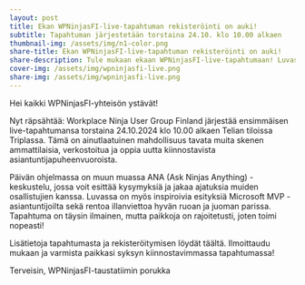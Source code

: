 ```yaml
---
layout: post
title: Ekan WPNinjasFI-live-tapahtuman rekisteröinti on auki!
subtitle: Tapahtuman järjestetään torstaina 24.10. klo 10.00 alkaen
thumbnail-img: /assets/img/n1-color.png
share-title: Ekan WPNinjasFI-live-tapahtuman rekisteröinti on auki!
share-description: Tule mukaan ekaan WPNinjasFI-live-tapahtumaan! Luvassa asiapitoisia puheenvuoroja, sapuskaa ja verkostoitumista rennoissa merkeissä.
cover-img: /assets/img/wpninjasfi-live.png
share-img: /assets/img/wpninjasfi-live.png
--- 
```

Hei kaikki WPNinjasFI-yhteisön ystävät!

Nyt räpsähtää: Workplace Ninja User Group Finland järjestää ensimmäisen live-tapahtumansa torstaina 24.10.2024 klo 10.00 alkaen Telian tiloissa Triplassa. Tämä on ainutlaatuinen mahdollisuus tavata muita skenen ammattilaisia, verkostoitua ja oppia uutta kiinnostavista asiantuntijapuheenvuoroista.

Päivän ohjelmassa on muun muassa ANA (Ask Ninjas Anything) -keskustelu, jossa voit esittää kysymyksiä ja jakaa ajatuksia muiden osallistujien kanssa. Luvassa on myös inspiroivia esityksiä Microsoft MVP -asiantuntijoilta sekä rentoa illanviettoa hyvän ruoan ja juoman parissa. Tapahtuma on täysin ilmainen, mutta paikkoja on rajoitetusti, joten toimi nopeasti!

Lisätietoja tapahtumasta ja rekisteröitymisen löydät täältä. Ilmoittaudu mukaan ja varmista paikkasi syksyn kiinnostavimmassa tapahtumassa!

Terveisin,
WPNinjasFI-taustatiimin porukka
